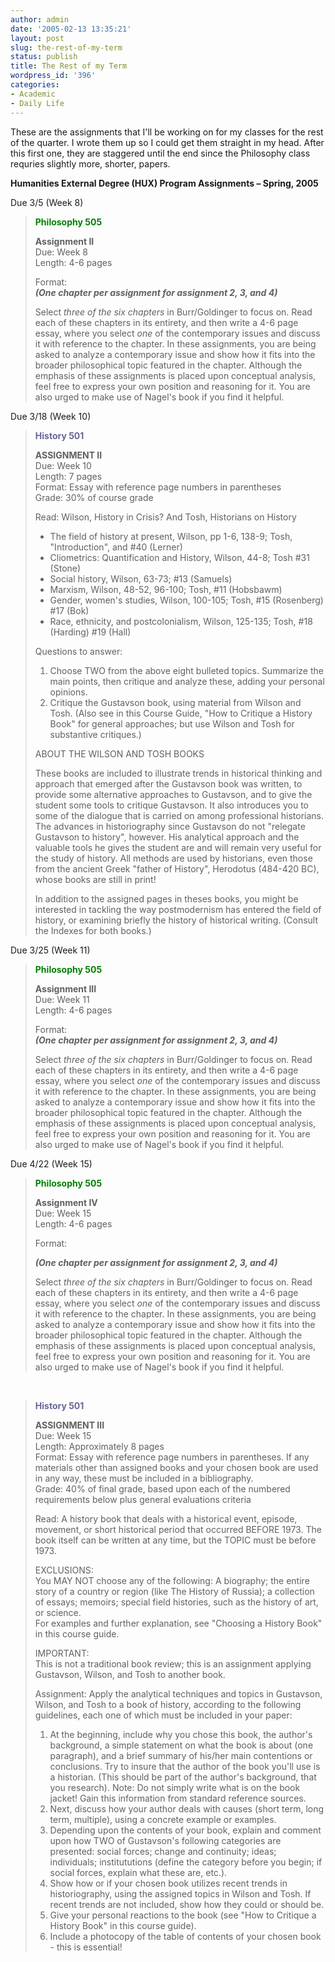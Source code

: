 ```yaml
---
author: admin
date: '2005-02-13 13:35:21'
layout: post
slug: the-rest-of-my-term
status: publish
title: The Rest of my Term
wordpress_id: '396'
categories:
- Academic
- Daily Life
---
```

<p>These are the assignments that I'll be working on for my classes for the rest of the quarter. I wrote them up so I could get them straight in my head. After this first one, they are staggered until the end since the Philosophy class requries slightly more, shorter, papers.</p>
<!--more-->
<p><b>
Humanities External Degree (HUX) Program
Assignments – Spring, 2005</b></p>
<p>
Due 3/5 (Week 8)</p>
<blockquote>
	<p><b><font color="green">Philosophy 505</font></b></p>
	<p><b>Assignment II<br>
	</b>Due: Week 8 <br>Length: 4-6 pages</p>
	<p>Format:<br>
	<i><b>(One chapter per assignment for assignment 2, 3, and 4)</b></i></p>
	<p>Select<i> three of the six chapters</i> in Burr/Goldinger to 
focus on. Read each of these chapters in its entirety, and then write a 4-6 page 
essay, where you select <i>one</i> of the contemporary issues and discuss it 
with reference to the chapter. In these assignments, you are being asked to 
analyze a contemporary issue and show how it fits into the broader philosophical 
topic featured in the chapter. Although the emphasis of these assignments is 
placed upon conceptual analysis, feel free to express your own position and 
reasoning for it. You are also urged to make use of Nagel's book if you find it 
helpful.</p>
</blockquote>
<p>
Due 3/18 (Week 10)</p>
<blockquote>
	<p><b><font color="#666699">History 501</font></b></p>
	<p><b>ASSIGNMENT II<br>
	</b>Due: Week 10<br>
Length: 7 pages<br>
Format: Essay with reference 
page numbers in parentheses<br>
Grade: 30% of course grade</p>
	<p>Read: Wilson, History in 
Crisis? And Tosh, Historians on History</p>
	<ul>
		<li>The field of 
history at present, Wilson, pp 1-6, 138-9; Tosh, &quot;Introduction&quot;, and #40 
(Lerner)</li>
		<li>Cliometrics: 
Quantification and History, Wilson, 44-8; Tosh #31 (Stone)</li>
		<li>Social history, 
Wilson, 63-73; #13 (Samuels)</li>
		<li>Marxism, Wilson, 
48-52, 96-100; Tosh, #11 (Hobsbawm)</li>
		<li>Gender, women's 
studies, Wilson, 100-105; Tosh, #15 (Rosenberg) #17 (Bok)</li>
		<li>Race, ethnicity, 
and postcolonialism, Wilson, 125-135; Tosh, #18 (Harding) #19 (Hall)</li>
	</ul>
	<p>Questions to answer:</p>
	<ol>
		<li>Choose TWO from 
the above eight bulleted topics. Summarize the main points, then critique and 
analyze these, adding your personal opinions.</li>
		<li>Critique the 
Gustavson book, using material from Wilson and Tosh. (Also see in this Course 
Guide, &quot;How to Critique a History Book&quot; for general approaches; but use Wilson 
and Tosh for substantive critiques.)</li>
	</ol>
	<p>ABOUT THE WILSON AND TOSH BOOKS</p>
	<p>These books are included to 
illustrate trends in historical thinking and approach that emerged after the 
Gustavson book was written, to provide some alternative approaches to Gustavson, 
and to give the student some tools to critique Gustavson. It also introduces you 
to some of the dialogue that is carried on among professional historians. The 
advances in historiography since Gustavson do not &quot;relegate Gustavson to 
history&quot;, however. His analytical approach and the valuable tools he gives the 
student are and will remain very useful for the study of history. All methods 
are used by historians, even those from the ancient Greek &quot;father of History&quot;, 
Herodotus (484-420 BC), whose books are still in print!</p>
	<p>In addition to the assigned 
pages in theses books, you might be interested in tackling the way postmodernism 
has entered the field of history, or examining briefly the history of historical 
writing. (Consult the Indexes for both books.) </p>
</blockquote>
<p>
Due 3/25 (Week 11)</p>
<blockquote>
	<p><b><font color="green">Philosophy 505</font></b></p>
	<p><b>Assignment III<br>
	</b>Due: Week 11<br>Length: 4-6 pages</p>
	<p>Format:<br>
	<b><i>(One chapter per assignment for assignment 2, 3, and 4)</i></b></p>
	<p>Select <i>three of the six chapters</i> in Burr/Goldinger to 
focus on. Read each of these chapters in its entirety, and then write a 4-6 page 
essay, where you select <i>one</i> of the contemporary issues and discuss it 
with reference to the chapter. In these assignments, you are being asked to 
analyze a contemporary issue and show how it fits into the broader philosophical 
topic featured in the chapter. Although the emphasis of these assignments is 
placed upon conceptual analysis, feel free to express your own position and 
reasoning for it. You are also urged to make use of Nagel's book if you find it 
helpful.</p>
</blockquote>
<p>
Due 4/22 (Week 15)</p>
<blockquote>
	<p><b><font color="green">Philosophy 505</font></b></p>
	<p><b>Assignment IV<br>
	</b>Due: Week 15<br>
Length: 4-6 pages</p>
	<p>Format:</p>
	<p><i><b>(One chapter per assignment for assignment 2, 3, and 4)</b></i></p>
	<p>Select <i>three of the six chapters</i> in Burr/Goldinger to 
focus on. Read each of these chapters in its entirety, and then write a 4-6 page 
essay, where you select <i>one</i> of the contemporary issues and discuss it 
with reference to the chapter. In these assignments, you are being asked to 
analyze a contemporary issue and show how it fits into the broader philosophical 
topic featured in the chapter. Although the emphasis of these assignments is 
placed upon conceptual analysis, feel free to express your own position and 
reasoning for it. You are also urged to make use of Nagel's book if you find it 
helpful.</p>
</blockquote>
<p>&nbsp;</p>
<blockquote>
	<p><b><font color="#666699">History 501</font></b></p>
	<p><b>ASSIGNMENT III <br></b>Due: Week 15 <br>Length: Approximately 8 pages 
	<br>
Format: Essay with reference 
page numbers in parentheses. If any materials other than assigned books and your 
chosen book are used in any way, these must be included in a bibliography.
<br>
	Grade: 40% of final grade, 
based upon each of the numbered requirements below plus general evaluations 
criteria </p>
	<p>Read: A history book that deals 
with a historical event, episode, movement, or short historical period that 
occurred BEFORE 1973. The book itself can be written at any time, but the TOPIC 
must be before 1973. </p>
	<p>EXCLUSIONS: <br>You MAY NOT choose any of the following: A biography; the entire story of a 
country or region (like The History of Russia); a collection of essays; memoirs; 
special field histories, such as the history of art, or science. <br>For examples and further explanation, see &quot;Choosing a History Book&quot; in this 
course guide. </p>
	<p>IMPORTANT: <br>This is not a traditional book review; this is an assignment applying Gustavson, 
Wilson, and Tosh to another book. </p>
	<p>Assignment: Apply the 
analytical techniques and topics in Gustavson, Wilson, and Tosh to a book of 
history, according to the following guidelines, each one of which must be 
included in your paper: </p>
	<ol>
		<li>At the beginning, 
include why you chose this book, the author's background, a simple statement on 
what the book is about (one paragraph), and a brief summary of his/her main 
contentions or conclusions. Try to insure that the author of the book you'll use 
is a historian. (This should be part of the author's background, that you 
research). Note: Do not simply write what is on the book jacket! Gain this 
information from standard reference sources. </li>
		<li>Next, discuss how 
your author deals with causes (short term, long term, multiple), using a 
concrete example or examples. </li>
		<li>Depending upon 
the contents of your book, explain and comment upon how TWO of Gustavson's 
following categories are presented: social forces; change and continuity; ideas; 
individuals; institututions (define the category before you begin; if social 
forces, explain what these are, etc.). </li>
		<li>Show how or if 
your chosen book utilizes recent trends in historiography, using the assigned 
topics in Wilson and Tosh. If recent trends are not included, show how they 
could or should be. </li>
		<li>Give your 
personal reactions to the book (see &quot;How to Critique a History Book&quot; in this 
course guide). </li>
		<li>Include a 
photocopy of the table of contents of your chosen book - this is essential!</li>
	</ol>
</blockquote>

